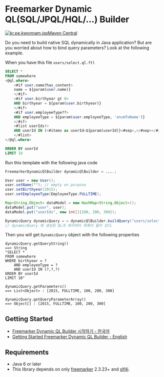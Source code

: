 # Freemarker Dynamic QL(SQL/JPQL/HQL/...) Builder
[![kr.pe.kwonnam.jspMaven Central](https://maven-badges.herokuapp.com/maven-central/kr.pe.kwonnam.freemarkerdynamicqlbuilder/freemarker-dynamic-ql-builder/badge.svg)](https://maven-badges.herokuapp.com/maven-central/kr.pe.kwonnam.freemarkerdynamicqlbuilder/freemarker-dynamic-ql-builder)

Do you need to build native SQL dynamically in Java application? But are you worried about how to bind query parameters? Look at the following example.

When you have this file `users/select.ql.ftl`

```sql
SELECT *
FROM somewhere
<@ql.where>
    <#if user.name?has_content>
    name = ${param(user.name)}
    </#if>
    <#if user.birthyear gt 0>
    AND birthyear = ${param(user.birthyear)}
    </#if>
    <#if user.employeeType??>
    AND employeeType = ${param(user.employeeType, 'enumToName')}
    </#if>
    <#list userIds!>
    AND userId IN (<#items as userId>${param(userId)}<#sep>,</#sep></#items>)
    </#list>
</@ql.where>

ORDER BY userId
LIMIT 10
```

Run this template with the following java code

```java
FreemarkerDynamicQlBuilder dynamicQlBuilder = ....;

User user = new User();
user.setName(""); // empty on purpose
user.setBirthyear(2015);
user.setEmployeeType(EmployeeType.FULLTIME);

Map<String,Object> dataModel = new HashMap<String,Object>();
dataModel.put("user", user);
dataModel.put("userIds", new int[]{100, 200, 300});

DynamicQuery dynamicQuery = = dynamicQlBuilder.buildQuery("users/select", dataModel);
// dynamicQuery 에 생성된 QL과 파리머터 목록이 들어 있다.
```

Then you will get `DynamicQuery` object with the following properties
```
dynamicQuery.getQueryString() 
==> String
"SELECT *
FROM somewhere
WHERE birthyear = ?
    AND employeeType = ?
    AND userId IN (?,?,?)
ORDER BY userId
LIMIT 10"

dynamicQuery.getParameters()
==> List<Object> : [2015, FULLTIME, 100, 200, 300] 

dynamicQuery.getQueryParameterArray()
==> Object[] : [2015, FULLTIME, 100, 200, 300] 
```
## Getting Started

* [Freemarker Dynamic QL Builder 시작하기 - 한국어](https://github.com/kwon37xi/freemarker-dynamic-ql-builder/wiki/GettingStarted_KO)
* [Getting Started Freemarker Dynamic QL Builder - English](https://github.com/kwon37xi/freemarker-dynamic-ql-builder/wiki/GettingStarted_EN)

## Requirements
  * Java 6 or later
  * This library depends on only [freemarker](http://freemarker.org) 2.3.23+ and [slf4j](http://www.slf4j.org/).